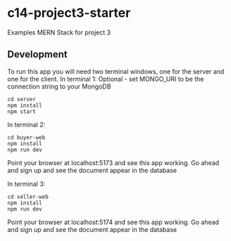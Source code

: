 # c14-project3-starter
Examples MERN Stack for project 3

## Development
To run this app you will need two terminal windows, one for the server and one for the client.
In terminal 1:
Optional - set MONGO_URI to be the connection string to your MongoDB
```
cd server
npm install
npm start
```
In terminal 2:
```
cd buyer-web
npm install
npm run dev
```
Point your browser at localhost:5173 and see this app working.  Go ahead and sign up and see the document appear in the database

In terminal 3:
```
cd seller-web
npm install
npm run dev
```
Point your browser at localhost:5174 and see this app working.  Go ahead and sign up and see the document appear in the database
